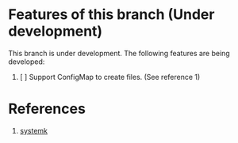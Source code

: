 # Features of this branch (Under development)
This branch is under development. The following features are being developed:
1. [ ] Support ConfigMap to create files. (See reference 1)

# References
1. [systemk](https://github.com/virtual-kubelet/systemk)